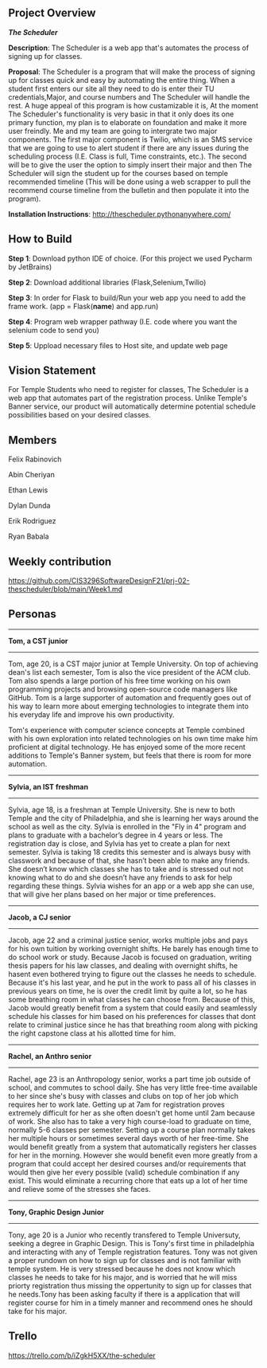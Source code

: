 ## Project Overview ##

_**The Scheduler**_

**Description**: The Scheduler is a web app that's automates the process of signing up for classes.

**Proposal**: The Scheduler is a program that will make the process of signing up for classes quick and easy by automating the entire thing. When a student first enters our site 
all they need to do is enter their TU credentials,Major, and course numbers and The Scheduler will handle the rest. A huge appeal of this program is how custamizable it is, At 
the moment The Scheduler's functionality is very basic in that it only does its one primary function, my plan is to elaborate on foundation and make it more user freindly. Me 
and my team are going to intergrate two major components. The first major component is Twilio, which is an SMS service that we are going to use to alert student if there are any 
issues during the scheduling process (I.E. Class is full, Time constraints, etc.). The second will be to give the user the option to simply insert their major and then The 
Scheduler will sign the student up for the courses based on temple recommended timeline (This will be done using a web scrapper to pull the recommend course timeline from the 
bulletin and then populate it into the program).

**Installation Instructions**: http://thescheduler.pythonanywhere.com/

## How to Build ##

**Step 1**: Download python IDE of choice. (For this project we used Pycharm by JetBrains)

**Step 2**: Download additional libraries (Flask,Selenium,Twilio)

**Step 3**: In order for Flask to build/Run your web app you need to add the frame work. (app = Flask(__name__) and app.run)

**Step 4**: Program web wrapper pathway (I.E. code where you want the selenium code to send you)

**Step 5**: Uppload necessary files to Host site, and update web page

## Vision Statement ##

For Temple Students who need to register for classes, The Scheduler is a web app that automates part of the registration process. Unlike Temple's Banner service, our product will automatically determine potential schedule possibilities based on your desired classes.

## Members ##

Felix Rabinovich 

Abin Cheriyan

Ethan Lewis

Dylan Dunda

Erik Rodriguez

Ryan Babala

## Weekly contribution ##

https://github.com/CIS3296SoftwareDesignF21/prj-02-thescheduler/blob/main/Week1.md

## Personas ##

***

**Tom, a CST junior**

***

Tom, age 20, is a CST major junior at Temple University. On top of achieving dean's list each semester, Tom is also the vice president of the ACM club. Tom also spends a large portion of his free time working on his own programming projects and browsing open-source code managers like GitHub. Tom is a large supporter of automation and frequently goes out of his way to learn more about emerging technologies to integrate them into his everyday life and improve his own productivity.

Tom's experience with computer science concepts at Temple combined with his own exploration into related technologies on his own time make him proficient at digital technology. He has enjoyed some of the more recent additions to Temple's Banner system, but feels that there is room for more automation.

***

**Sylvia, an IST freshman**
***

Sylvia, age 18, is a freshman at Temple University. She is new to both Temple and the city of Philadelphia, and she is learning her ways around the school as well as the city. Sylvia is enrolled in the "Fly in 4" program and plans to graduate with a bachelor’s degree in 4 years or less. The registration day is close, and Sylvia has yet to create a plan for next semester. Sylvia is taking 18 credits this semester and is always busy with classwork and because of that, she hasn’t been able to make any friends. She doesn’t know which classes she has to take and is stressed out not knowing what to do and she doesn’t have any friends to ask for help regarding these things. Sylvia wishes for an app or a web app she can use, that will give her plans based on her major or time preferences.

***
**Jacob, a CJ senior**
***

Jacob, age 22 and a criminal justice senior, works multiple jobs and pays for his own tuition by working overnight shifts. He barely has enough time to do school work or study. Because Jacob is focused on graduation, writing thesis papers for his law classes, and dealing with overnight shifts, he hasent even bothered trying to figure out the classes he needs to schedule. Because it's his last year, and he put in the work to pass all of his classes in previous years on time, he is over the credit limit by quite a lot, so he has some breathing room in what classes he can choose from. Because of this, Jacob would greatly benefit from a system that could easily and seamlessly schedule his classes for him based on his preferences for classes  that dont relate to criminal justice since he has that breathing room along with picking the right capstone class at his allotted time for him.


***
**Rachel, an Anthro senior**
***

Rachel, age 23 is an Anthropology senior, works a part time job outside of school, and commutes to school daily. She has very little free-time available to her since she's busy with classes  and clubs on top of her job which requires her to work late. Getting up at 7am for registration proves extremely difficult for her as she often doesn't get home until 2am because of work. She also has to take a very high course-load to graduate on time, normally 5-6 classes per semester. Setting up a course plan normally takes her multiple hours or sometimes several days worth of her free-time. She would benefit greatly from a system that automatically registers her classes for her in the morning. However she would benefit even more greatly from a program that could accept her desired courses and/or requirements that would then give her every possible (valid) schedule combination if any exist. This would eliminate a recurring chore that eats up a lot of her time and relieve some of the stresses she faces.


***
**Tony, Graphic Design Junior**
***

Tony, age 20 is a Junior who recently transfered to Temple Universuty, seeking a degree in Graphic Design.
This is Tony's first time in philadelphia and interacting with any of Temple registration features. Tony was not given a proper rundown 
on how to sign up for classes and is not familiar with temple system. He is very stressed because he does not know which classes he needs to 
take for his major, and is worried that he will miss priorty registration thus missing the oppertunity to sign up for classes that he 
needs.Tony has been asking faculty if there is a application that will register course for him in a timely manner and recommend ones he 
should take for his major. 



## Trello ##
https://trello.com/b/iZgkH5XX/the-scheduler
